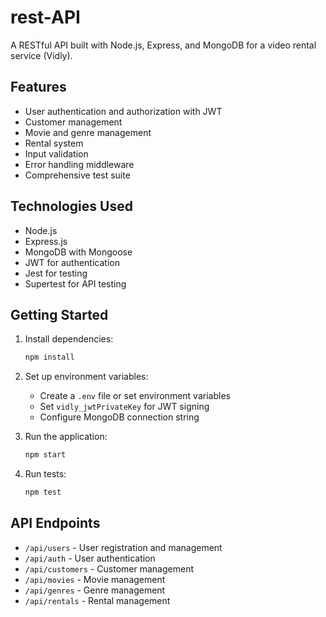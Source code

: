 # rest-API

A RESTful API built with Node.js, Express, and MongoDB for a video rental service (Vidly).

## Features

- User authentication and authorization with JWT
- Customer management
- Movie and genre management
- Rental system
- Input validation
- Error handling middleware
- Comprehensive test suite

## Technologies Used

- Node.js
- Express.js
- MongoDB with Mongoose
- JWT for authentication
- Jest for testing
- Supertest for API testing

## Getting Started

1. Install dependencies:

   ```bash
   npm install
   ```

2. Set up environment variables:

   - Create a `.env` file or set environment variables
   - Set `vidly_jwtPrivateKey` for JWT signing
   - Configure MongoDB connection string

3. Run the application:

   ```bash
   npm start
   ```

4. Run tests:
   ```bash
   npm test
   ```

## API Endpoints

- `/api/users` - User registration and management
- `/api/auth` - User authentication
- `/api/customers` - Customer management
- `/api/movies` - Movie management
- `/api/genres` - Genre management
- `/api/rentals` - Rental management

